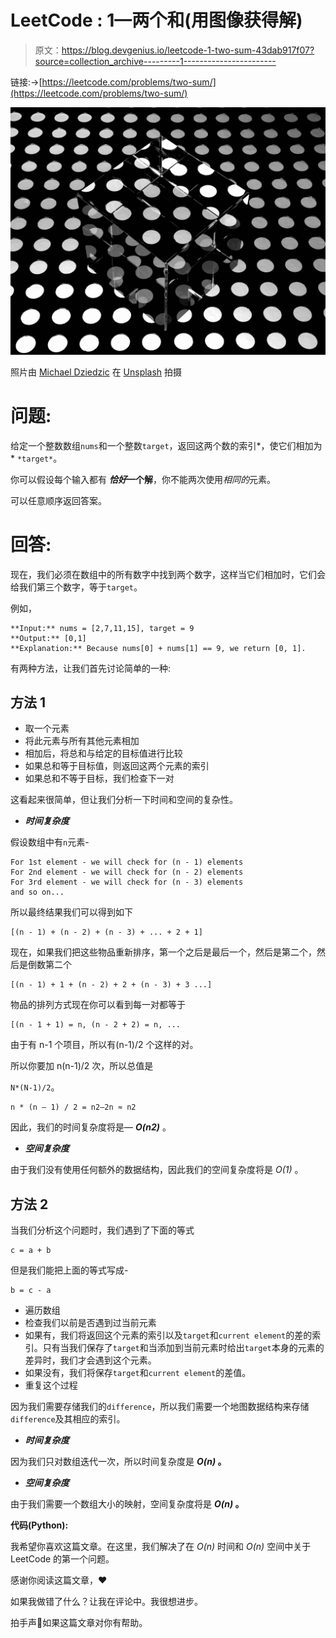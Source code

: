 # LeetCode : 1—两个和(用图像获得解)

> 原文：<https://blog.devgenius.io/leetcode-1-two-sum-43dab917f07?source=collection_archive---------1----------------------->

链接:→[https://leetcode.com/problems/two-sum/](https://leetcode.com/problems/two-sum/)

![](img/1a39a1a384f015be20e9f5ba1e9d4dce.png)

照片由 [Michael Dziedzic](https://unsplash.com/@lazycreekimages?utm_source=medium&utm_medium=referral) 在 [Unsplash](https://unsplash.com?utm_source=medium&utm_medium=referral) 拍摄

# **问题:**

给定一个整数数组`nums`和一个整数`target`，返回这两个数的索引*，使它们相加为* `*target*`。

你可以假设每个输入都有 ***恰好*一个解**，你不能两次使用*相同的*元素。

可以任意顺序返回答案。

# **回答:**

现在，我们必须在数组中的所有数字中找到两个数字，这样当它们相加时，它们会给我们第三个数字，等于`target`。

例如，

```
**Input:** nums = [2,7,11,15], target = 9
**Output:** [0,1]
**Explanation:** Because nums[0] + nums[1] == 9, we return [0, 1].
```

有两种方法，让我们首先讨论简单的一种:

## **方法 1**

*   取一个元素
*   将此元素与所有其他元素相加
*   相加后，将总和与给定的目标值进行比较
*   如果总和等于目标值，则返回这两个元素的索引
*   如果总和不等于目标，我们检查下一对

这看起来很简单，但让我们分析一下时间和空间的复杂性。

*   ***时间复杂度***

假设数组中有`n`元素-

```
For 1st element - we will check for (n - 1) elements
For 2nd element - we will check for (n - 2) elements
For 3rd element - we will check for (n - 3) elements 
and so on...
```

所以最终结果我们可以得到如下

```
[(n - 1) + (n - 2) + (n - 3) + ... + 2 + 1]
```

现在，如果我们把这些物品重新排序，第一个之后是最后一个，然后是第二个，然后是倒数第二个

```
[(n - 1) + 1 + (n - 2) + 2 + (n - 3) + 3 ...]
```

物品的排列方式现在你可以看到每一对都等于

```
[(n - 1 + 1) = n, (n - 2 + 2) = n, ...
```

由于有 n-1 个项目，所以有(n-1)/2 个这样的对。

所以你要加 n(n-1)/2 次，所以总值是

`N*(N-1)/2`。

```
n * (n — 1) / 2 = n2–2n ≈ n2
```

因此，我们的时间复杂度将是— ***O(n2)*** 。

*   ***空间复杂度***

由于我们没有使用任何额外的数据结构，因此我们的空间复杂度将是 *O(1)* 。

## 方法 2

当我们分析这个问题时，我们遇到了下面的等式

```
c = a + b
```

但是我们能把上面的等式写成-

```
b = c - a
```

*   遍历数组
*   检查我们以前是否遇到过当前元素
*   如果有，我们将返回这个元素的索引以及`target`和`current element`的差的索引。只有当我们保存了`target`和当添加到当前元素时给出`target`本身的元素的差异时，我们才会遇到这个元素。
*   如果没有，我们将保存`target`和`current element`的差值。
*   重复这个过程

因为我们需要存储我们的`difference`，所以我们需要一个地图数据结构来存储`difference`及其相应的索引。

*   ***时间复杂度***

因为我们只对数组迭代一次，所以时间复杂度是 ***O(n)* 。**

*   ***空间复杂度***

由于我们需要一个数组大小的映射，空间复杂度将是 ***O(n)* 。**

**代码(Python):**

我希望你喜欢这篇文章。在这里，我们解决了在 *O(n)* 时间和 *O(n)* 空间中关于 LeetCode 的第一个问题。

感谢你阅读这篇文章，❤

如果我做错了什么？让我在评论中。我很想进步。

拍手声👏如果这篇文章对你有帮助。